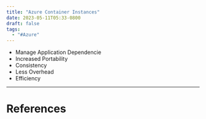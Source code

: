 ```yaml
---
title: "Azure Container Instances"
date: 2023-05-11T05:33-0800
draft: false
tags: 
  - "#Azure"
---
```

- Manage Application Dependencie
- Increased Portability
- Consistency
- Less Overhead
- Efficiency

---
# References
